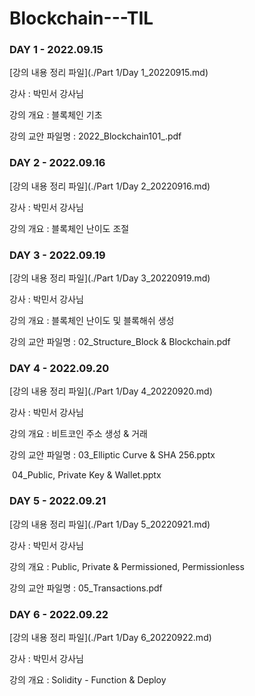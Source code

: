 # Blockchain---TIL

### DAY 1 - 2022.09.15

[강의 내용 정리 파일](./Part 1/Day 1_20220915.md)

강사 : 박민서 강사님

강의 개요 : 블록체인 기초

강의 교안 파일명 : 2022_Blockchain101_.pdf



### DAY 2 - 2022.09.16

[강의 내용 정리 파일](./Part 1/Day 2_20220916.md)

강사 : 박민서 강사님

강의 개요 : 블록체인 난이도 조절



### DAY 3 - 2022.09.19

[강의 내용 정리 파일](./Part 1/Day 3_20220919.md)

강사 : 박민서 강사님

강의 개요 : 블록체인 난이도 및 블록해쉬 생성

강의 교안 파일명 : 02_Structure_Block & Blockchain.pdf



### DAY 4 - 2022.09.20

[강의 내용 정리 파일](./Part 1/Day 4_20220920.md)

강사 : 박민서 강사님

강의 개요 : 비트코인 주소 생성 & 거래

강의 교안 파일명 : 03_Elliptic Curve & SHA 256.pptx

​								04_Public, Private Key & Wallet.pptx



### DAY 5 - 2022.09.21

[강의 내용 정리 파일](./Part 1/Day 5_20220921.md)

강사 : 박민서 강사님

강의 개요 : Public, Private & Permissioned, Permissionless

강의 교안 파일명 : 05_Transactions.pdf



### DAY 6 - 2022.09.22

[강의 내용 정리 파일](./Part 1/Day 6_20220922.md)

강사 : 박민서 강사님

강의 개요 : Solidity - Function & Deploy
